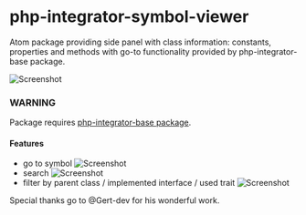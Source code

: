 # php-integrator-symbol-viewer
Atom package providing side panel with class information: constants, properties and methods with go-to functionality provided by php-integrator-base package.

![Screenshot](https://raw.githubusercontent.com/tocjent/php-integrator-symbol-viewer/master/img/030_main.gif)

### WARNING
Package requires [php-integrator-base package](https://github.com/Gert-dev/php-integrator-base).

#### Features
* go to symbol ![Screenshot](https://raw.githubusercontent.com/tocjent/php-integrator-symbol-viewer/master/img/030_goto.gif)
* search ![Screenshot](https://raw.githubusercontent.com/tocjent/php-integrator-symbol-viewer/master/img/030_search.gif)
* filter by parent class / implemented interface / used trait ![Screenshot](https://raw.githubusercontent.com/tocjent/php-integrator-symbol-viewer/master/img/030_filter.gif)

Special thanks go to @Gert-dev for his wonderful work.
